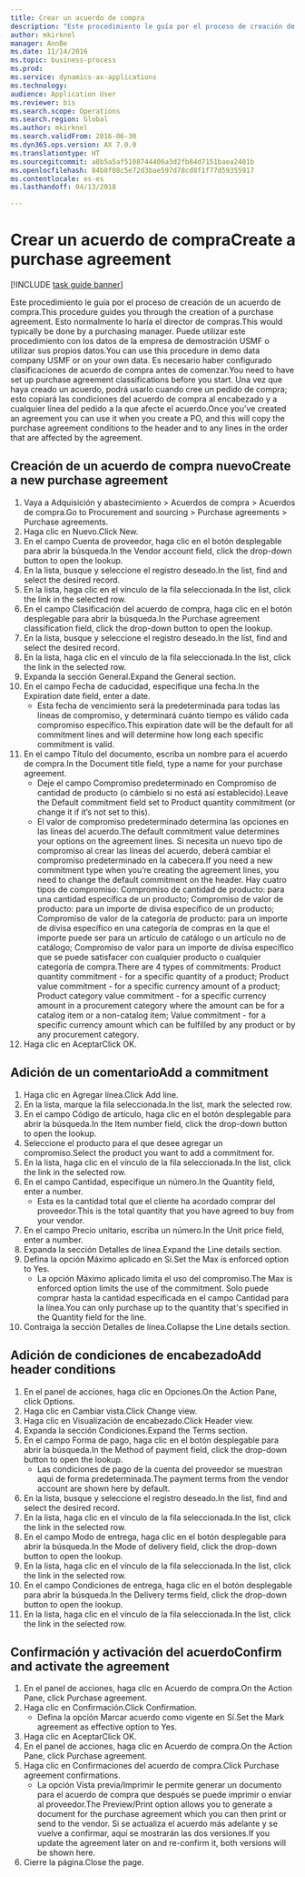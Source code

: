 ```yaml
--- 
title: Crear un acuerdo de compra
description: "Este procedimiento le guía por el proceso de creación de un acuerdo de compra."
author: mkirknel
manager: AnnBe
ms.date: 11/14/2016
ms.topic: business-process
ms.prod: 
ms.service: dynamics-ax-applications
ms.technology: 
audience: Application User
ms.reviewer: bis
ms.search.scope: Operations
ms.search.region: Global
ms.author: mkirknel
ms.search.validFrom: 2016-06-30
ms.dyn365.ops.version: AX 7.0.0
ms.translationtype: HT
ms.sourcegitcommit: a8b5a5af5108744406a3d2fb84d7151baea2481b
ms.openlocfilehash: 84b8f08c5e72d3bae597d78cd8f1f77d59355917
ms.contentlocale: es-es
ms.lasthandoff: 04/13/2018

---
```

# <a name="create-a-purchase-agreement"></a><span data-ttu-id="e16b5-103">Crear un acuerdo de compra</span><span class="sxs-lookup"><span data-stu-id="e16b5-103">Create a purchase agreement</span></span>

[!INCLUDE [task guide banner](../../includes/task-guide-banner.md)]

<span data-ttu-id="e16b5-104">Este procedimiento le guía por el proceso de creación de un acuerdo de compra.</span><span class="sxs-lookup"><span data-stu-id="e16b5-104">This procedure guides you through the creation of a purchase agreement.</span></span> <span data-ttu-id="e16b5-105">Esto normalmente lo haría el director de compras.</span><span class="sxs-lookup"><span data-stu-id="e16b5-105">This would typically be done by a purchasing manager.</span></span> <span data-ttu-id="e16b5-106">Puede utilizar este procedimiento con los datos de la empresa de demostración USMF o utilizar sus propios datos.</span><span class="sxs-lookup"><span data-stu-id="e16b5-106">You can use this procedure in demo data company USMF or on your own data.</span></span> <span data-ttu-id="e16b5-107">Es necesario haber configurado clasificaciones de acuerdo de compra antes de comenzar.</span><span class="sxs-lookup"><span data-stu-id="e16b5-107">You need to have set up purchase agreement classifications before you start.</span></span> <span data-ttu-id="e16b5-108">Una vez que haya creado un acuerdo, podrá usarlo cuando cree un pedido de compra; esto copiará las condiciones del acuerdo de compra al encabezado y a cualquier línea del pedido a la que afecte el acuerdo.</span><span class="sxs-lookup"><span data-stu-id="e16b5-108">Once you've created an agreement you can use it when you create a PO, and this will copy the purchase agreement conditions to the header and to any lines in the order that are affected by the agreement.</span></span>


## <a name="create-a-new-purchase-agreement"></a><span data-ttu-id="e16b5-109">Creación de un acuerdo de compra nuevo</span><span class="sxs-lookup"><span data-stu-id="e16b5-109">Create a new purchase agreement</span></span>
1. <span data-ttu-id="e16b5-110">Vaya a Adquisición y abastecimiento > Acuerdos de compra > Acuerdos de compra.</span><span class="sxs-lookup"><span data-stu-id="e16b5-110">Go to Procurement and sourcing > Purchase agreements > Purchase agreements.</span></span>
2. <span data-ttu-id="e16b5-111">Haga clic en Nuevo.</span><span class="sxs-lookup"><span data-stu-id="e16b5-111">Click New.</span></span>
3. <span data-ttu-id="e16b5-112">En el campo Cuenta de proveedor, haga clic en el botón desplegable para abrir la búsqueda.</span><span class="sxs-lookup"><span data-stu-id="e16b5-112">In the Vendor account field, click the drop-down button to open the lookup.</span></span>
4. <span data-ttu-id="e16b5-113">En la lista, busque y seleccione el registro deseado.</span><span class="sxs-lookup"><span data-stu-id="e16b5-113">In the list, find and select the desired record.</span></span>
5. <span data-ttu-id="e16b5-114">En la lista, haga clic en el vínculo de la fila seleccionada.</span><span class="sxs-lookup"><span data-stu-id="e16b5-114">In the list, click the link in the selected row.</span></span>
6. <span data-ttu-id="e16b5-115">En el campo Clasificación del acuerdo de compra, haga clic en el botón desplegable para abrir la búsqueda.</span><span class="sxs-lookup"><span data-stu-id="e16b5-115">In the Purchase agreement classification field, click the drop-down button to open the lookup.</span></span>
7. <span data-ttu-id="e16b5-116">En la lista, busque y seleccione el registro deseado.</span><span class="sxs-lookup"><span data-stu-id="e16b5-116">In the list, find and select the desired record.</span></span>
8. <span data-ttu-id="e16b5-117">En la lista, haga clic en el vínculo de la fila seleccionada.</span><span class="sxs-lookup"><span data-stu-id="e16b5-117">In the list, click the link in the selected row.</span></span>
9. <span data-ttu-id="e16b5-118">Expanda la sección General.</span><span class="sxs-lookup"><span data-stu-id="e16b5-118">Expand the General section.</span></span>
10. <span data-ttu-id="e16b5-119">En el campo Fecha de caducidad, especifique una fecha.</span><span class="sxs-lookup"><span data-stu-id="e16b5-119">In the Expiration date field, enter a date.</span></span>
    * <span data-ttu-id="e16b5-120">Esta fecha de vencimiento será la predeterminada para todas las líneas de compromiso, y determinará cuánto tiempo es válido cada compromiso específico.</span><span class="sxs-lookup"><span data-stu-id="e16b5-120">This expiration date will be the default for all commitment lines and will determine how long each specific commitment is valid.</span></span>  
11. <span data-ttu-id="e16b5-121">En el campo Título del documento, escriba un nombre para el acuerdo de compra.</span><span class="sxs-lookup"><span data-stu-id="e16b5-121">In the Document title field, type a name for your purchase agreement.</span></span>
    * <span data-ttu-id="e16b5-122">Deje el campo Compromiso predeterminado en Compromiso de cantidad de producto (o cámbielo si no está así establecido).</span><span class="sxs-lookup"><span data-stu-id="e16b5-122">Leave the Default commitment field set to Product quantity commitment (or change it if it’s not set to this).</span></span>  
    * <span data-ttu-id="e16b5-123">El valor de compromiso predeterminado determina las opciones en las líneas del acuerdo.</span><span class="sxs-lookup"><span data-stu-id="e16b5-123">The default commitment value determines your options on the agreement lines.</span></span> <span data-ttu-id="e16b5-124">Si necesita un nuevo tipo de compromiso al crear las líneas del acuerdo, deberá cambiar el compromiso predeterminado en la cabecera.</span><span class="sxs-lookup"><span data-stu-id="e16b5-124">If you need a new commitment type when you’re creating the agreement lines, you need to change the default commitment on the header.</span></span>  <span data-ttu-id="e16b5-125">Hay cuatro tipos de compromiso: Compromiso de cantidad de producto: para una cantidad específica de un producto; Compromiso de valor de producto: para un importe de divisa específico de un producto; Compromiso de valor de la categoría de producto: para un importe de divisa específico en una categoría de compras en la que el importe puede ser para un artículo de catálogo o un artículo no de catálogo; Compromiso de valor para un importe de divisa específico que se puede satisfacer con cualquier producto o cualquier categoría de compra.</span><span class="sxs-lookup"><span data-stu-id="e16b5-125">There are 4 types of commitments: Product quantity commitment - for a specific quantity of a product; Product value commitment - for a specific currency amount of a product; Product category value commitment - for a specific currency amount in a procurement category where the amount can be for a catalog item or a non-catalog item; Value commitment - for a specific currency amount which can be fulfilled by any product or by any procurement category.</span></span>  
12. <span data-ttu-id="e16b5-126">Haga clic en Aceptar</span><span class="sxs-lookup"><span data-stu-id="e16b5-126">Click OK.</span></span>

## <a name="add-a-commitment"></a><span data-ttu-id="e16b5-127">Adición de un comentario</span><span class="sxs-lookup"><span data-stu-id="e16b5-127">Add a commitment</span></span>
1. <span data-ttu-id="e16b5-128">Haga clic en Agregar línea.</span><span class="sxs-lookup"><span data-stu-id="e16b5-128">Click Add line.</span></span>
2. <span data-ttu-id="e16b5-129">En la lista, marque la fila seleccionada.</span><span class="sxs-lookup"><span data-stu-id="e16b5-129">In the list, mark the selected row.</span></span>
3. <span data-ttu-id="e16b5-130">En el campo Código de artículo, haga clic en el botón desplegable para abrir la búsqueda.</span><span class="sxs-lookup"><span data-stu-id="e16b5-130">In the Item number field, click the drop-down button to open the lookup.</span></span>
4. <span data-ttu-id="e16b5-131">Seleccione el producto para el que desee agregar un compromiso.</span><span class="sxs-lookup"><span data-stu-id="e16b5-131">Select the product you want to add a commitment for.</span></span>
5. <span data-ttu-id="e16b5-132">En la lista, haga clic en el vínculo de la fila seleccionada.</span><span class="sxs-lookup"><span data-stu-id="e16b5-132">In the list, click the link in the selected row.</span></span>
6. <span data-ttu-id="e16b5-133">En el campo Cantidad, especifique un número.</span><span class="sxs-lookup"><span data-stu-id="e16b5-133">In the Quantity field, enter a number.</span></span>
    * <span data-ttu-id="e16b5-134">Esta es la cantidad total que el cliente ha acordado comprar del proveedor.</span><span class="sxs-lookup"><span data-stu-id="e16b5-134">This is the total quantity that you have agreed to buy from your vendor.</span></span>  
7. <span data-ttu-id="e16b5-135">En el campo Precio unitario, escriba un número.</span><span class="sxs-lookup"><span data-stu-id="e16b5-135">In the Unit price field, enter a number.</span></span>
8. <span data-ttu-id="e16b5-136">Expanda la sección Detalles de línea.</span><span class="sxs-lookup"><span data-stu-id="e16b5-136">Expand the Line details section.</span></span>
9. <span data-ttu-id="e16b5-137">Defina la opción Máximo aplicado en Sí.</span><span class="sxs-lookup"><span data-stu-id="e16b5-137">Set the Max is enforced option to Yes.</span></span>
    * <span data-ttu-id="e16b5-138">La opción Máximo aplicado limita el uso del compromiso.</span><span class="sxs-lookup"><span data-stu-id="e16b5-138">The Max is enforced option limits the use of the commitment.</span></span> <span data-ttu-id="e16b5-139">Solo puede comprar hasta la cantidad especificada en el campo Cantidad para la línea.</span><span class="sxs-lookup"><span data-stu-id="e16b5-139">You can only purchase up to the quantity that's specified in the Quantity field for the line.</span></span>  
10. <span data-ttu-id="e16b5-140">Contraiga la sección Detalles de línea.</span><span class="sxs-lookup"><span data-stu-id="e16b5-140">Collapse the Line details section.</span></span>

## <a name="add-header-conditions"></a><span data-ttu-id="e16b5-141">Adición de condiciones de encabezado</span><span class="sxs-lookup"><span data-stu-id="e16b5-141">Add header conditions</span></span>
1. <span data-ttu-id="e16b5-142">En el panel de acciones, haga clic en Opciones.</span><span class="sxs-lookup"><span data-stu-id="e16b5-142">On the Action Pane, click Options.</span></span>
2. <span data-ttu-id="e16b5-143">Haga clic en Cambiar vista.</span><span class="sxs-lookup"><span data-stu-id="e16b5-143">Click Change view.</span></span>
3. <span data-ttu-id="e16b5-144">Haga clic en Visualización de encabezado.</span><span class="sxs-lookup"><span data-stu-id="e16b5-144">Click Header view.</span></span>
4. <span data-ttu-id="e16b5-145">Expanda la sección Condiciones.</span><span class="sxs-lookup"><span data-stu-id="e16b5-145">Expand the Terms section.</span></span>
5. <span data-ttu-id="e16b5-146">En el campo Forma de pago, haga clic en el botón desplegable para abrir la búsqueda.</span><span class="sxs-lookup"><span data-stu-id="e16b5-146">In the Method of payment field, click the drop-down button to open the lookup.</span></span>
    * <span data-ttu-id="e16b5-147">Las condiciones de pago de la cuenta del proveedor se muestran aquí de forma predeterminada.</span><span class="sxs-lookup"><span data-stu-id="e16b5-147">The payment terms from the vendor account are shown here by default.</span></span>       
6. <span data-ttu-id="e16b5-148">En la lista, busque y seleccione el registro deseado.</span><span class="sxs-lookup"><span data-stu-id="e16b5-148">In the list, find and select the desired record.</span></span>
7. <span data-ttu-id="e16b5-149">En la lista, haga clic en el vínculo de la fila seleccionada.</span><span class="sxs-lookup"><span data-stu-id="e16b5-149">In the list, click the link in the selected row.</span></span>
8. <span data-ttu-id="e16b5-150">En el campo Modo de entrega, haga clic en el botón desplegable para abrir la búsqueda.</span><span class="sxs-lookup"><span data-stu-id="e16b5-150">In the Mode of delivery field, click the drop-down button to open the lookup.</span></span>
9. <span data-ttu-id="e16b5-151">En la lista, haga clic en el vínculo de la fila seleccionada.</span><span class="sxs-lookup"><span data-stu-id="e16b5-151">In the list, click the link in the selected row.</span></span>
10. <span data-ttu-id="e16b5-152">En el campo Condiciones de entrega, haga clic en el botón desplegable para abrir la búsqueda.</span><span class="sxs-lookup"><span data-stu-id="e16b5-152">In the Delivery terms field, click the drop-down button to open the lookup.</span></span>
11. <span data-ttu-id="e16b5-153">En la lista, haga clic en el vínculo de la fila seleccionada.</span><span class="sxs-lookup"><span data-stu-id="e16b5-153">In the list, click the link in the selected row.</span></span>

## <a name="confirm-and-activate-the-agreement"></a><span data-ttu-id="e16b5-154">Confirmación y activación del acuerdo</span><span class="sxs-lookup"><span data-stu-id="e16b5-154">Confirm and activate the agreement</span></span>
1. <span data-ttu-id="e16b5-155">En el panel de acciones, haga clic en Acuerdo de compra.</span><span class="sxs-lookup"><span data-stu-id="e16b5-155">On the Action Pane, click Purchase agreement.</span></span>
2. <span data-ttu-id="e16b5-156">Haga clic en Confirmación.</span><span class="sxs-lookup"><span data-stu-id="e16b5-156">Click Confirmation.</span></span>
    * <span data-ttu-id="e16b5-157">Defina la opción Marcar acuerdo como vigente en Sí.</span><span class="sxs-lookup"><span data-stu-id="e16b5-157">Set the Mark agreement as effective option to Yes.</span></span>  
3. <span data-ttu-id="e16b5-158">Haga clic en Aceptar</span><span class="sxs-lookup"><span data-stu-id="e16b5-158">Click OK.</span></span>
4. <span data-ttu-id="e16b5-159">En el panel de acciones, haga clic en Acuerdo de compra.</span><span class="sxs-lookup"><span data-stu-id="e16b5-159">On the Action Pane, click Purchase agreement.</span></span>
5. <span data-ttu-id="e16b5-160">Haga clic en Confirmaciones del acuerdo de compra.</span><span class="sxs-lookup"><span data-stu-id="e16b5-160">Click Purchase agreement confirmations.</span></span>
    * <span data-ttu-id="e16b5-161">La opción Vista previa/Imprimir le permite generar un documento para el acuerdo de compra que después se puede imprimir o enviar al proveedor.</span><span class="sxs-lookup"><span data-stu-id="e16b5-161">The Preview/Print option allows you to generate a document for the purchase agreement which you can then print or send to the vendor.</span></span> <span data-ttu-id="e16b5-162">Si se actualiza el acuerdo más adelante y se vuelve a confirmar, aquí se mostrarán las dos versiones.</span><span class="sxs-lookup"><span data-stu-id="e16b5-162">If you update the agreement later on and re-confirm it, both versions will be shown here.</span></span>  
6. <span data-ttu-id="e16b5-163">Cierre la página.</span><span class="sxs-lookup"><span data-stu-id="e16b5-163">Close the page.</span></span>


